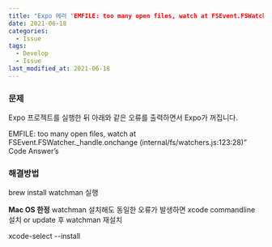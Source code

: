 ```yaml
---
title: "Expo 에러 "EMFILE: too many open files, watch at FSEvent.FSWatcher._handle.onchange (internal/fs/watchers.js:123:28)” Code Answer’s" 해결법"
date: 2021-06-18
categories:
  - Issue
tags:
  - Develop
  - Issue
last_modified_at: 2021-06-18
---
```


### 문제

Expo 프로젝트를 실행한 뒤 아래와 같은 오류를 출력하면서 Expo가 꺼집니다.

EMFILE: too many open files, watch at FSEvent.FSWatcher.\_handle.onchange (internal/fs/watchers.js:123:28)” Code Answer’s

### 해결방법

brew install watchman 실행

**Mac OS 한정** watchman 설치해도 동일한 오류가 발생하면 xcode commandline 설치 or update 후 watchman 재설치

xcode-select --install
